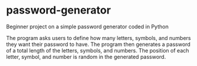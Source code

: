# password-generator
Beginner project on a simple password generator coded in Python

The program asks users to define how many letters, symbols, and numbers they want their password to have. 
The program then generates a password of a total length of the letters, symbols, and numbers. 
The position of each letter, symbol, and number is random in the generated password.

